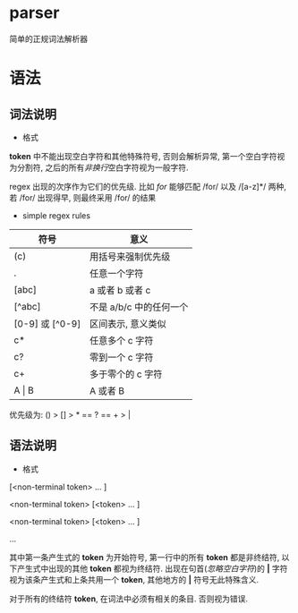 # parser
简单的正规词法解析器

# 语法

## 词法说明

* 格式 <token> <simple regex>

__token__ 中不能出现空白字符和其他特殊符号, 否则会解析异常, 第一个空白字符视为分割符, 之后的所有*非换行*空白字符视为一般字符.

regex 出现的次序作为它们的优先级. 比如 *for* 能够匹配 /for/ 以及 /[a-z]\*/ 两种, 若 /for/ 出现得早, 则最终采用
/for/ 的结果

* simple regex rules

| 符号 | 意义 |
| --- | --- |
| (c) | 用括号来强制优先级 |
| . | 任意一个字符 |
| [abc] | a 或者 b 或者 c |
| [\^abc] | 不是 a/b/c 中的任何一个 |
| [0-9] 或 [\^0-9] | 区间表示, 意义类似 |
| c\* | 任意多个 c 字符 |
| c? | 零到一个 c 字符 |
| c+ | 多于零个的 c 字符 |
| A \| B | A 或者 B |

优先级为: () > [] > * == ? == + > \|

## 语法说明

* 格式

[\<non-terminal token\> ... ]

\<non-terminal token\> [\<token\> ... ]

\<non-terminal token\> [\<token\> ... ]

...
    
其中第一条产生式的 __token__ 为开始符号, 第一行中的所有 __token__ 都是非终结符, 以下产生式中出现的其他 __token__ 都视为终结符.
出现在句首(*忽略空白字符*)的 __|__ 字符视为该条产生式和上条共用一个 __token__, 其他地方的 __|__ 符号无此特殊含义.

对于所有的终结符 __token__, 在词法中必须有相关的条目. 否则视为错误.
